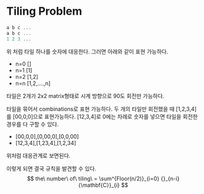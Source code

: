 # Tiling Problem
```js
a b c ...
a b c ...
1 2 3 ...
```
위 처럼 타일 하나를 숫자에 대응한다.
그러면 아래와 같이 표현 가능하다.
- n=0 []
- n=1 [1]
- n=2 [1,2]
- n=n [1,2,....,n]

타일은 2개가 2x2 matrix형태로 시계 방향으로 90도 회전만 가능하다.

타일을 묶어서 combinations로 표현 가능하다.
두 개의 타일만 회전했을 때
[1,2,3,4]를 [00,0,0]으로 표현가능하다.
[12,3,4]로 0에는 차례로 숫자를 넣으면 타일을 회전한 경우를 다 구할 수 있다.
- [00,0,0],[0,00,0],[0,0,00]
- [12,3,4],[1,23,4],[1,2,34]
  
위처럼 대응관계로 보면된다.

이렇게 되면 결국 규칙을 발견할 수 있다.
$$ the\ number\ of\ tiling\ = \sum^{Floor(n/2)}_{i=0} {}_{n-i}{\mathbf{C}}_{i} $$

